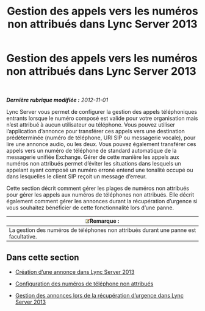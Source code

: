 ﻿---
title: Gestion des appels vers les numéros non attribués dans Lync Server 2013
TOCTitle: Gestion des appels vers les numéros non attribués dans Lync Server 2013
ms:assetid: a45a7546-5ee6-4c1e-ab13-20a71a058f80
ms:mtpsurl: https://technet.microsoft.com/fr-fr/library/JJ688167(v=OCS.15)
ms:contentKeyID: 49891484
ms.date: 05/20/2016
mtps_version: v=OCS.15
ms.translationtype: HT
---

# Gestion des appels vers les numéros non attribués dans Lync Server 2013

 

_**Dernière rubrique modifiée :** 2012-11-01_

Lync Server vous permet de configurer la gestion des appels téléphoniques entrants lorsque le numéro composé est valide pour votre organisation mais n’est attribué à aucun utilisateur ou téléphone. Vous pouvez utiliser l’application d’annonce pour transférer ces appels vers une destination prédéterminée (numéro de téléphone, URI SIP ou messagerie vocale), pour lire une annonce audio, ou les deux. Vous pouvez également transférer ces appels vers un numéro de téléphone de standard automatique de la messagerie unifiée Exchange. Gérer de cette manière les appels aux numéros non attribués permet d’éviter les situations dans lesquels un appelant ayant composé un numéro erroné entend une tonalité occupé ou dans lesquelles le client SIP reçoit un message d’erreur.

Cette section décrit comment gérer les plages de numéros non attribués pour gérer les appels aux numéros de téléphones non attribués. Elle décrit également comment gérer les annonces durant la récupération d’urgence si vous souhaitez bénéficier de cette fonctionnalité lors d’une panne.

<table>
<thead>
<tr class="header">
<th><img src="images/Gg398920.note(OCS.15).gif" title="note" alt="note" />Remarque :</th>
</tr>
</thead>
<tbody>
<tr class="odd">
<td>La gestion des numéros de téléphones non attribués durant une panne est facultative.</td>
</tr>
</tbody>
</table>


## Dans cette section

  - [Création d’une annonce dans Lync Server 2013](lync-server-2013-create-an-announcement.md)

  - [Configuration des numéros de téléphone non attribués](lync-server-2013-configure-unassigned-phone-numbers.md)

  - [Gestion des annonces lors de la récupération d’urgence dans Lync Server 2013](lync-server-2013-manage-announcements-during-disaster-recovery.md)

